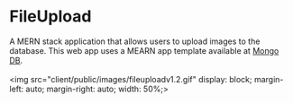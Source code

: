 # FileUpload
A MERN stack application that allows users to upload images to the database.
This web app uses a MEARN app template available at [Mongo DB](https://www.mongodb.com/languages/mern-stack-tutorial).  
<br />
<img src="client/public/images/fileuploadv1.2.gif" display: block;  margin-left: auto;  margin-right: auto;  width: 50%;>  
